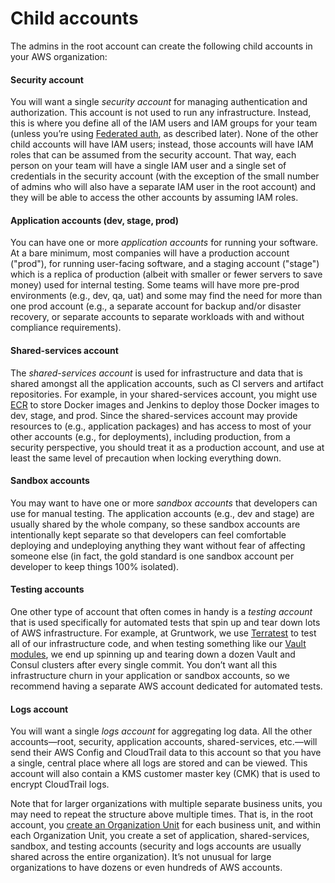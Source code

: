 # Child accounts

The admins in the root account can create the following child accounts in your AWS organization:


<div className="dlist">

#### Security account

You will want a single _security account_ for managing authentication and authorization. This account is not used to
run any infrastructure. Instead, this is where you define all of the IAM users and IAM groups for your team (unless
you’re using [Federated auth](./federated-auth), as described later). None of the other child accounts will have IAM users; instead,
those accounts will have IAM roles that can be assumed from the security account. That way, each person on your team
will have a single IAM user and a single set of credentials in the security account (with the exception of the small
number of admins who will also have a separate IAM user in the root account) and they will be able to access the
other accounts by assuming IAM roles.

#### Application accounts (dev, stage, prod)

You can have one or more _application accounts_ for running your software. At a bare minimum, most companies will
have a production account ("prod"), for running user-facing software, and a staging account ("stage") which is a
replica of production (albeit with smaller or fewer servers to save money) used for internal testing. Some teams will
have more pre-prod environments (e.g., dev, qa, uat) and some may find the need for more than one prod account (e.g.,
a separate account for backup and/or disaster recovery, or separate accounts to separate workloads with and without
compliance requirements).

#### Shared-services account

The _shared-services account_ is used for infrastructure and data that is shared amongst all the application
accounts, such as CI servers and artifact repositories. For example, in your shared-services account, you might use
[ECR](https://aws.amazon.com/ecr/) to store Docker images and Jenkins to deploy those Docker images to dev, stage, and
prod. Since the shared-services account may provide resources to (e.g., application packages) and has access to
most of your other accounts (e.g., for deployments), including production, from a security perspective, you should
treat it as a production account, and use at least the same level of precaution when locking everything down.

#### Sandbox accounts

You may want to have one or more _sandbox accounts_ that developers can use for manual testing. The application
accounts (e.g., dev and stage) are usually shared by the whole company, so these sandbox accounts are intentionally
kept separate so that developers can feel comfortable deploying and undeploying anything they want without
fear of affecting someone else (in fact, the gold standard is one sandbox account per developer to keep things 100%
isolated).

#### Testing accounts

One other type of account that often comes in handy is a _testing account_ that is used specifically for automated
tests that spin up and tear down lots of AWS infrastructure. For example, at Gruntwork, we use
[Terratest](https://blog.gruntwork.io/open-sourcing-terratest-a-swiss-army-knife-for-testing-infrastructure-code-5d883336fcd5)
to test all of our infrastructure code, and when testing something like our
[Vault modules](https://github.com/hashicorp/terraform-aws-vault/), we end up spinning up and tearing down a dozen
Vault and Consul clusters after every single commit. You don’t want all this infrastructure churn in your application
or sandbox accounts, so we recommend having a separate AWS account dedicated for automated tests.

#### Logs account

You will want a single _logs account_ for aggregating log data. All the other accounts—root, security, application
accounts, shared-services, etc.—will send their AWS Config and CloudTrail data to this account so that you have a
single, central place where all logs are stored and can be viewed. This account will also contain a KMS customer
master key (CMK) that is used to encrypt CloudTrail logs.


</div>

Note that for larger organizations with multiple separate business units, you may need to repeat the structure above
multiple times. That is, in the root account, you
[create an Organization Unit](https://docs.aws.amazon.com/organizations/latest/userguide/orgs_manage_ous.html#create_ou)
for each business unit, and within each Organization Unit, you create a set of application, shared-services, sandbox,
and testing accounts (security and logs accounts are usually shared across the entire organization). It’s not unusual
for large organizations to have dozens or even hundreds of AWS accounts.
